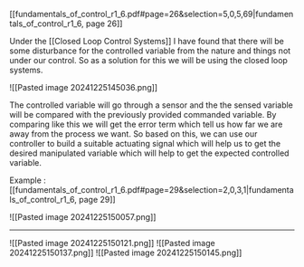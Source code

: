 [[fundamentals_of_control_r1_6.pdf#page=26&selection=5,0,5,69|fundamentals_of_control_r1_6, page 26]]

Under the [[Closed Loop Control Systems]] I have found that there will be some disturbance for the controlled variable from the nature and things not under our control. So as a solution for this we will be using the closed loop systems.

![[Pasted image 20241225145036.png]]

The controlled variable will go through a sensor and the the sensed variable will be compared with the previously provided commanded variable. By comparing like this we will get the error term which tell us how far we are away from the process we want. 
So based on this, we can use our controller to build a suitable actuating signal which will help us to get the desired manipulated variable which will help to get the expected controlled variable. 

Example :[[fundamentals_of_control_r1_6.pdf#page=29&selection=2,0,3,1|fundamentals_of_control_r1_6, page 29]]


![[Pasted image 20241225150057.png]]

---

![[Pasted image 20241225150121.png]]
![[Pasted image 20241225150137.png]]
![[Pasted image 20241225150145.png]]

